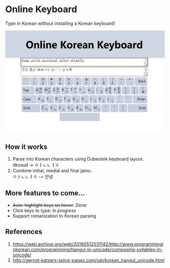 # Online Keyboard

Type in Korean without installing a Korean keyboard!

![Screenshot](screenshot.jpg)

## How it works
1. Parse into Korean characters using Dubeolsik keyboard layout.  
   dkssud -> ㅇㅏㄴㄴㅕㅇ
2. Combine initial, medial and final jamo.  
   ㅇㅏㄴㄴㅕㅇ -> 안녕

## More features to come...
* ~~Auto-highlight keys on hover~~: *Done*
* Click keys to type: *In progress*
* Support romanization to Korean parsing

## References
1. https://web.archive.org/web/20190512031142/http://www.programminginkorean.com/programming/hangul-in-unicode/composing-syllables-in-unicode/
2. http://gernot-katzers-spice-pages.com/var/korean_hangul_unicode.html
